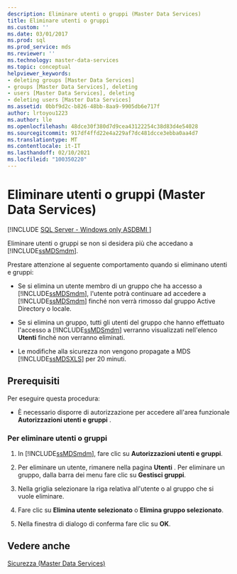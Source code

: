 ```yaml
---
description: Eliminare utenti o gruppi (Master Data Services)
title: Eliminare utenti o gruppi
ms.custom: ''
ms.date: 03/01/2017
ms.prod: sql
ms.prod_service: mds
ms.reviewer: ''
ms.technology: master-data-services
ms.topic: conceptual
helpviewer_keywords:
- deleting groups [Master Data Services]
- groups [Master Data Services], deleting
- users [Master Data Services], deleting
- deleting users [Master Data Services]
ms.assetid: 0bbf9d2c-b826-48bb-8aa9-9905db6e717f
author: lrtoyou1223
ms.author: lle
ms.openlocfilehash: 48dce30f380d7d9cea43122254c38d83d4e54028
ms.sourcegitcommit: 917df4ffd22e4a229af7dc481dcce3ebba0aa4d7
ms.translationtype: MT
ms.contentlocale: it-IT
ms.lasthandoff: 02/10/2021
ms.locfileid: "100350220"
---
```

# <a name="delete-users-or-groups-master-data-services"></a>Eliminare utenti o gruppi (Master Data Services)

[!INCLUDE [SQL Server - Windows only ASDBMI  ](../includes/applies-to-version/sql-windows-only-asdbmi.md)]

  Eliminare utenti o gruppi se non si desidera più che accedano a [!INCLUDE[ssMDSmdm](../includes/ssmdsmdm-md.md)].  
  
 Prestare attenzione al seguente comportamento quando si eliminano utenti e gruppi:  
  
-   Se si elimina un utente membro di un gruppo che ha accesso a [!INCLUDE[ssMDSmdm](../includes/ssmdsmdm-md.md)], l'utente potrà continuare ad accedere a [!INCLUDE[ssMDSmdm](../includes/ssmdsmdm-md.md)] finché non verrà rimosso dal gruppo Active Directory o locale.  
  
-   Se si elimina un gruppo, tutti gli utenti del gruppo che hanno effettuato l'accesso a [!INCLUDE[ssMDSmdm](../includes/ssmdsmdm-md.md)] verranno visualizzati nell'elenco **Utenti** finché non verranno eliminati.  
  
-   Le modifiche alla sicurezza non vengono propagate a MDS [!INCLUDE[ssMDSXLS](../includes/ssmdsxls-md.md)] per 20 minuti.  
  
## <a name="prerequisites"></a>Prerequisiti  
 Per eseguire questa procedura:  
  
-   È necessario disporre di autorizzazione per accedere all'area funzionale **Autorizzazioni utenti e gruppi** .  
  
### <a name="to-delete-users-or-groups"></a>Per eliminare utenti o gruppi  
  
1.  In [!INCLUDE[ssMDSmdm](../includes/ssmdsmdm-md.md)], fare clic su **Autorizzazioni utenti e gruppi**.  
  
2.  Per eliminare un utente, rimanere nella pagina **Utenti** . Per eliminare un gruppo, dalla barra dei menu fare clic su **Gestisci gruppi**.  
  
3.  Nella griglia selezionare la riga relativa all'utente o al gruppo che si vuole eliminare.  
  
4.  Fare clic su **Elimina utente selezionato** o **Elimina gruppo selezionato**.  
  
5.  Nella finestra di dialogo di conferma fare clic su **OK**.  
  
## <a name="see-also"></a>Vedere anche  
 [Sicurezza &#40;Master Data Services&#41;](../master-data-services/security-master-data-services.md)  
  
  
